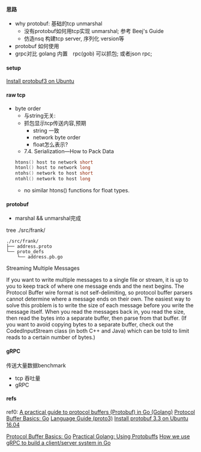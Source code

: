 


#### 思路

*  why protobuf: 基础的tcp unmarshal
    -  没有protobuf如何用tcp实现 unmarshal; 参考 Beej's Guide
    -  仿造nsq 构建tcp server, 序列化 version等
*  protobuf 如何使用
*  grpc对比 golang 内置　rpc(gob) 可以抓包; 或者json rpc;

#### setup

[Install protobuf3 on Ubuntu](https://gist.github.com/sofyanhadia/37787e5ed098c97919b8c593f0ec44d8)

#### raw tcp

*  byte order
    -  与string无关: 
    -  抓包显示tcp传送内容,预期
        +  string 一致
        +  network byte order
        +  float怎么表示? 
    -  7.4. Serialization—How to Pack Data
    ```c++
    htons() host to network short
    htonl() host to network long
    ntohs() network to host short
    ntohl() network to host long
    ```
    -  no similar htons() functions for float types.


#### protobuf

*  marshal && unmarshal完成

tree ./src/frank/

```shell
./src/frank/
├── address.proto
└── proto_defs
    └── address.pb.go
```

Streaming Multiple Messages

If you want to write multiple messages to a single file or stream, it is up to you to keep track of where one message ends and the next begins. The Protocol Buffer wire format is not self-delimiting, so protocol buffer parsers cannot determine where a message ends on their own. The easiest way to solve this problem is to write the size of each message before you write the message itself. When you read the messages back in, you read the size, then read the bytes into a separate buffer, then parse from that buffer. (If you want to avoid copying bytes to a separate buffer, check out the CodedInputStream class (in both C++ and Java) which can be told to limit reads to a certain number of bytes.)

#### gRPC

传送大量数据benchmark

*  tcp 吞吐量
*  gRPC





#### refs

ref0: [A practical guide to protocol buffers (Protobuf) in Go (Golang)](http://www.minaandrawos.com/2014/05/27/practical-guide-protocol-buffers-protobuf-go-golang/)
[Protocol Buffer Basics: Go](https://developers.google.com/protocol-buffers/docs/gotutorial)
[Language Guide (proto3)](https://developers.google.com/protocol-buffers/docs/proto3)
[Install protobuf 3.3 on Ubuntu 16.04](https://gist.github.com/rvegas/e312cb81bbb0b22285bc6238216b709b)  


[Protocol Buffer Basics: Go](https://developers.google.com/protocol-buffers/docs/gotutorial)
[Practical Golang: Using Protobuffs](https://jacobmartins.com/2016/05/24/practical-golang-using-protobuffs/)
[How we use gRPC to build a client/server system in Go](https://medium.com/pantomath/how-we-use-grpc-to-build-a-client-server-system-in-go-dd20045fa1c2)
